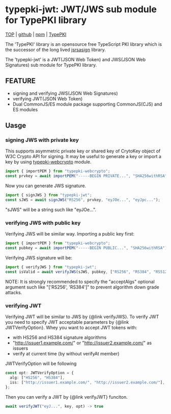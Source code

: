 typepki-jwt: JWT/JWS sub module for TypePKI library
===================================================

[TOP](https://kjur.github.io/typepki-jwt/) | [github](https://github.com/kjur/typepki-jwt) | [npm](https://www.npmjs.com/package/typepki-jwt) | [TypePKI](https://kjur.github.io/typepki/) 

The 'TypePKI' library is an opensource free TypeScript PKI library which is the successor of the long lived [jsrsasign](https://kjur.github.io/jsrsasign) library.

The 'typepki-jwt' is a JWT(JSON Web Token) and JWS(JSON Web Signatures) sub module for TypePKI library.

## FEATURE
- signing and verifying JWS(JSON Web Signatures)
- verifying JWT(JSON Web Token)
- Dual CommonJS/ES module package supporting CommonJS(CJS) and ES modules

## Uasge

### signing JWS with private key
This supports asymmetric private key or shared key of CrytoKey object of W3C Crypto API for signing.
It may be useful to generate a key or import a key by using [typepki-webcrypto](https://kjur.github.io/typepki-webcrypto/) module.

```JavaScript
import { importPEM } from "typepki-webcrypto";
const prvkey = await importPEM("-----BEGIN PRIVATE...", "SHA256withRSA");
```

Now you can generate JWS signature.
```JavaScript
import { signJWS } from "typepki-jwt";
const sJWS = await signJWS("RS256", prvkey, "eyJOe...", "eyJpc...");
```
"sJWS" will be a string such like "eyJOe...".

### verifying JWS with public key
Verifying JWS will be similar way. Importing a public key first:
```JavaScript
import { importPEM } from "typepki-webcrypto";
const pubkey = await importPEM("-----BEGIN PUBLIC...", "SHA256withRSA");
```

Verifying JWS signature will be:
```JavaScript
import { verifyJWS } from "typepki-jwt";
const isValid = await verifyJWS(sJWS, pubkey, ["RS256", "RS384", "RS512"]);
```

NOTE: It is strongly recommended to specify the "acceptAlgs" optional argument such like "['RS256', 'RS384']" to prevent algorithm down grade attacks.

### verifying JWT
Verifying JWT will be similar to JWS by {@link verifyJWS}. To verify JWT you need to specify JWT acceptable parameters by {@link JWTVerifyOption}.
Whey you want to accept JWT tokens with:

- with HS256 and HS384 signature algorithms
- "http://issuer1.example.com/" or "http://issuer2.example.com/" as issuers
- verify at current time (by without verifyAt member)

JWTVerifyOption will be following
```ts
const opt: JWTVerifyOption = {
  alg: ["HS256", "HS384"],
  iss: ["http://issuer1.example.com/", "http://issuer2.example.com/"],
};
```

Then you can verify a JWT by {@link verifyJWT} funciton.
```ts
await verifyJWT("eyJ...", key, opt) -> true
```